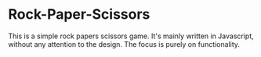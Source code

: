 # Rock-Paper-Scissors
This is a simple rock papers scissors game. It's mainly written in Javascript, without any attention to the design. The focus is purely on functionality.
